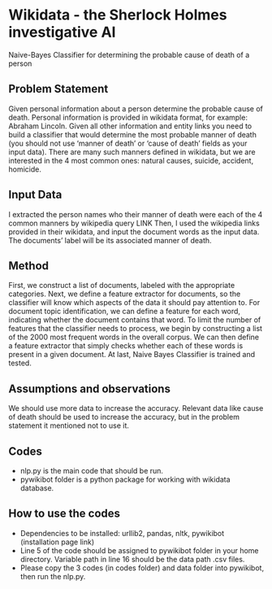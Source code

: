 # Wikidata - the Sherlock Holmes investigative AI 
Naive-Bayes Classifier for determining the probable cause of death of a person

## Problem Statement
Given personal information about a person determine the probable cause of death.
Personal information is provided in wikidata format, for example: Abraham Lincoln. Given all other information and entity links you need to build a classifier that would determine the most probable manner of death (you should not use ‘manner of death’ or ‘cause of death’ fields as your input data).
There are many such manners defined in wikidata, but we are interested in the 4 most common ones: natural causes, suicide, accident, homicide.

## Input Data
I extracted the person names who their manner of death were each of the 4 common manners by wikipedia query LINK
Then, I used the wikipedia links provided in their wikidata, and input the document words as the input data. The documents’ label will be its associated manner of death.

## Method
First, we construct a list of documents, labeled with the appropriate categories.
Next, we define a feature extractor for documents, so the classifier will know which aspects of the data it should pay attention to.
For document topic identification, we can define a feature for each word, indicating whether the document contains that word. To limit the number of features that the classifier needs to process, we begin by constructing a list of the 2000 most frequent words in the overall corpus. We can then define a feature extractor that simply checks whether each of these words is present in a given document.
At last, Naive Bayes Classifier is trained and tested.

## Assumptions and observations
We should use more data to increase the accuracy. Relevant data like cause of death should be used to increase the accuracy, but in the problem statement it mentioned not to use it.

## Codes
- nlp.py is the main code that should be run.
- pywikibot folder is a python package for working with wikidata database.

## How to use the codes
- Dependencies to be installed: urllib2, pandas, nltk, pywikibot (installation page link)
- Line 5 of the code should be assigned to pywikibot folder in your home directory. Variable
path in line 16 should be the data path .csv files.
- Please copy the 3 codes (in codes folder) and data folder into pywikibot, then run the nlp.py.











